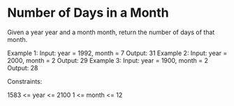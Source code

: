 # Number of Days in a Month

Given a year year and a month month, return the number of days of that month.

Example 1:
Input: year = 1992, month = 7
Output: 31
Example 2:
Input: year = 2000, month = 2
Output: 29
Example 3:
Input: year = 1900, month = 2
Output: 28

Constraints:

1583 <= year <= 2100
1 <= month <= 12
